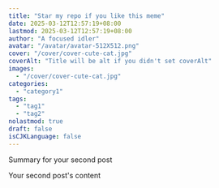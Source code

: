 ```yaml
---
title: "Star my repo if you like this meme"
date: 2025-03-12T12:57:19+08:00
lastmod: 2025-03-12T12:57:19+08:00
author: "A focused idler"
avatar: "/avatar/avatar-512X512.png"
cover: "/cover/cover-cute-cat.jpg"
coverAlt: "Title will be alt if you didn't set coverAlt"
images:
  - "/cover/cover-cute-cat.jpg"
categories:
  - "category1"
tags:
  - "tag1"
  - "tag2"
nolastmod: true
draft: false
isCJKLanguage: false
---
```


Summary for your second post

<!--more-->

Your second post's content